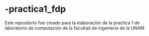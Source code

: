 # -practica1_fdp
Este repositorio fue creado para la elaboración de la practica 1 de laboratorio de computación de la facultad de ingeniería de la UNAM
